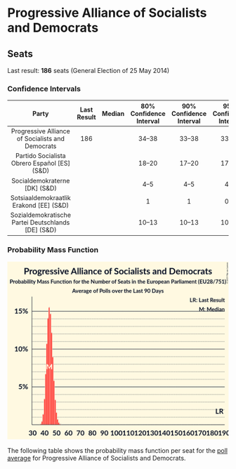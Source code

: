 # Progressive Alliance of Socialists and Democrats

## Seats

Last result: **186** seats (General Election of 25 May 2014)

### Confidence Intervals

| Party | Last Result | Median | 80% Confidence Interval | 90% Confidence Interval | 95% Confidence Interval | 99% Confidence Interval |
|:-----:|:-----------:|:------:|:-----------------------:|:-----------------------:|:-----------------------:|:-----------------------:|
| Progressive Alliance of Socialists and Democrats | 186 |  | 34–38 | 33–38 | 33–39 | 32–40 |
| Partido Socialista Obrero Español [ES] (S&D) | |  | 18–20 | 17–20 | 17–20 | 17–21 |
| Socialdemokraterne [DK] (S&D) | |  | 4–5 | 4–5 | 4–5 | 4–6 |
| Sotsiaaldemokraatlik Erakond [EE] (S&D) | |  | 1 | 1 | 0–1 | 0–1 |
| Sozialdemokratische Partei Deutschlands [DE] (S&D) | |  | 10–13 | 10–13 | 10–14 | 10–15 |

### Probability Mass Function

![Graph with seats probability mass function not yet produced](average-2019-07-31-seats-pmf-progressiveallianceofsocialistsanddemocrats.png "Seats Probability Mass Function")

The following table shows the probability mass function per seat for the [poll average](average-2019-07-31.html) for Progressive Alliance of Socialists and Democrats.

